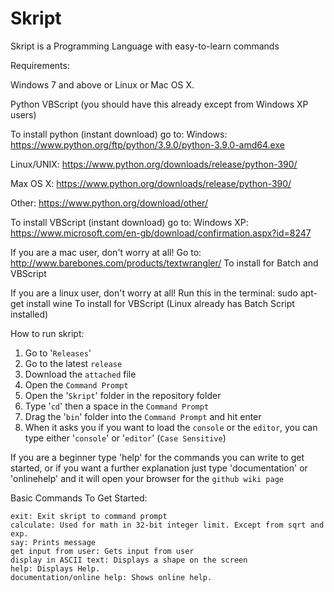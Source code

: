 # Skript
Skript is a Programming Language with easy-to-learn commands

Requirements:

Windows 7 and above or Linux or Mac OS X.

Python
VBScript (you should have this already except from Windows XP users)

To install python (instant download) go to:
Windows: https://www.python.org/ftp/python/3.9.0/python-3.9.0-amd64.exe

Linux/UNIX: https://www.python.org/downloads/release/python-390/

Max OS X: https://www.python.org/downloads/release/python-390/

Other: https://www.python.org/download/other/

To install VBScript (instant download) go to:
Windows XP: https://www.microsoft.com/en-gb/download/confirmation.aspx?id=8247

If you are a mac user, don't worry at all!
Go to: http://www.barebones.com/products/textwrangler/
To install for Batch and VBScript

If you are a linux user, don't worry at all!
Run this in the terminal: sudo apt-get install wine
To install for VBScript (Linux already has Batch Script installed)

How to run skript:
1. Go to '`Releases`'
2. Go to the latest `release`
3. Download the `attached` file
4. Open the `Command Prompt`
5. Open the '`Skript`' folder in the repository folder
6. Type '`cd`' then a space in the `Command Prompt`
7. Drag the '`bin`' folder into the `Command Prompt` and hit enter
8. When it asks you if you want to load the `console` or the `editor`, you can type either '`console`' or '`editor`' (`Case Sensitive`)

If you are a beginner type 'help' for the commands you can write to get started,
or if you want a further explanation just type 'documentation' or 'onlinehelp' and it will open your browser for the `github wiki page`

Basic Commands To Get Started:
```
exit: Exit skript to command prompt
calculate: Used for math in 32-bit integer limit. Except from sqrt and exp.
say: Prints message
get input from user: Gets input from user
display in ASCII text: Displays a shape on the screen
help: Displays Help.
documentation/online help: Shows online help.
```
